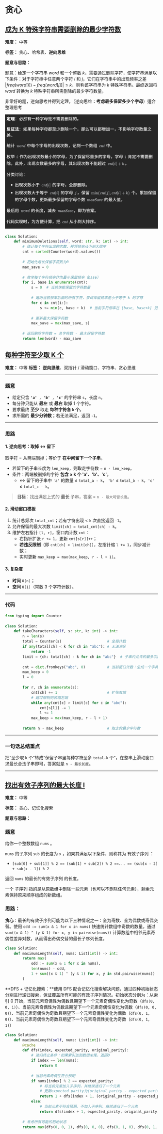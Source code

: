 # 贪心

## [成为 K 特殊字符串需要删除的最少字符数](https://leetcode.cn/problems/minimum-deletions-to-make-string-k-special/description)

**难度：** 中等

**标签：** 贪心、哈希表、**逆向思维**

**题意与思路：**



题意：给定一个字符串 $word$ 和一个整数 $k$，需要通过删除字符，使字符串满足以下条件：对于字符串中任意两个字符 $i$ 和 $j$，它们在字符串中的出现频率之差 $|freq(word[i]) - freq(word[j])|\leq k$，则称该字符串为 $k$ 特殊字符串。最终返回将 $word$ 转换为 $k$ 特殊字符串所需删除的最少字符数量。

非常好的题，逆向思考并得到定理，（逆向思维：**考虑最多保留多少个字母**）适合整理思考

![image-20250411224108403](images\image-20250411224108403.png)



```python
class Solution:
    def minimumDeletions(self, word: str, k: int) -> int:
        # 统计每个字符出现的次数，并将频率从小到大排序
        cnt = sorted(Counter(word).values())
        
        # 初始化最优保留字符数为0
        max_save = 0

        # 枚举每个字符频率作为最小保留频率（base）
        for i, base in enumerate(cnt):
            s = 0  # 当前块能保留的字符数量
            
            # 遍历当前频率后面的所有字符，尝试保留频率差小于等于 k 的字符
            for c in cnt[i:]:
                s += min(c, base + k)  # 当前字符频率在 [base, base+k] 范围内都可以保留，超过的部分需要删去
            
            # 更新最大保留字符数
            max_save = max(max_save, s)

        # 返回删除字符数 = 总字符数 - 最大保留字符数
        return len(word) - max_save
```



## [每种字符至少取 K 个](https://leetcode.cn/problems/take-k-of-each-character-from-left-and-right/description/?envType=daily-question&envId=2024-09-27)

**难度：** 中等
**标签：** **逆向思维**、双指针 / 滑动窗口、字符串、贪心思维

------

### **题意**

- 给定只含 **`'a' , 'b' , 'c'`** 的字符串 `s`，长度 `n`。
- 每分钟只能从 **最左** 或 **最右** 取掉 1 个字符。
- 要求最终 **至少** 取走 **每种字符各 `k` 个**。
- 求所需的 **最少分钟数**；若无法满足，返回 `-1`。

------

### **思路**

#### 1. 逆向思考：**取掉** ↔ **留下**

取字符 = 从两端删掉；等价于 **在中间留下一个子串**。

- 若留下的子串长度为 `len_keep`，则取走字符数 = `n - len_keep`。
- 条件：两端被删掉的字符 **包含 ≥ k 个 'a'、'b'、'c'**。
  - ↔ 留下的子串中 `'a'` 的数量 ≤ `total_a - k`，
     `'b'` ≤ `total_b - k`，`'c'` ≤ `total_c - k`。

> **目标**：找出满足上式的 **最长** 子串，答案 = `n - 最大可留长度`。

#### 2. 滑动窗口模板

1. 统计总频次 `total_cnt`；若有字符出现 < `k` 次直接返回 `-1`。
2. 允许保留的最大次数 `limit[ch] = total_cnt[ch] - k`。
3. 维护左右指针 `[l, r]`，窗口内计数 `cnt`：
   - 右指针扩张 `r += 1`，更新 `cnt[s[r]]++`；
   - **若违反限制**（即 `cnt[ch] > limit[ch]`），左指针缩 `l += 1`，同步减计数；
   - 实时更新 `max_keep = max(max_keep, r - l + 1)`。

#### 3. 复杂度

- **时间** `O(n)`；
- **空间** `O(1)`（常数 3 个字符计数）。

------

### **代码**

```python
from typing import Counter

class Solution:
    def takeCharacters(self, s: str, k: int) -> int:
        n = len(s)
        total = Counter(s)                     # 全局计数
        if any(total[ch] < k for ch in "abc"): # 无法满足
            return -1
        limit = {ch: total[ch] - k for ch in "abc"}  # 子串内允许的最多次数

        cnt = dict.fromkeys("abc", 0)          # 当前窗口计数：生成一个字典 cnt，它的 键为字符串 "abc" 中的字符，每个键的 初始值都是 0。
        max_keep = 0
        l = 0

        for r, ch in enumerate(s):
            cnt[ch] += 1                       # 扩张右端
            # 超过限制则收缩左端
            while any(cnt[c] > limit[c] for c in "abc"):
                cnt[s[l]] -= 1
                l += 1
            max_keep = max(max_keep, r - l + 1)

        return n - max_keep                    # 取走的最少字符数
```

------

### 一句话总结重点

把“至少取 k 个”转成“保留子串里每种字符至多 `total-k` 个”，在整串上滑动窗口求最长合法子串即可，答案就是 `n - 最长长度`。



****

## [找出有效子序列的最大长度 I](https://leetcode.cn/problems/find-the-maximum-length-of-valid-subsequence-i/description)

**难度：** 中等

**标签：** 贪心、记忆化搜索

**题意与思路：**

### 题意

给你一个整数数组 `nums` 。

`nums` 的子序列 `sub` 的长度为 `x` ，如果其满足以下条件，则称其为 有效子序列 ：

- `[sub[0] + sub[1]] % 2 == (sub[1] + sub[2]) % 2 ==... == (sub[x - 2] + sub[x - 1]) % 2`

返回 `nums` 的最长的有效子序列 的长度。

一个 子序列 指的是从原数组中删除一些元素（也可以不删除任何元素），剩余元素保持原来顺序组成的新数组。

### 思路：

**贪心**：最长的有效子序列可能为以下三种情况之一：全为奇数、全为偶数或奇偶交替。使用 `odd := sum(x & 1 for x in nums)` 快速统计数组中奇数的数量。通过 `sum((x & 1) ^ (y & 1) for x, y in pairwise(nums))` 计算数组中相邻元素奇偶性差异对数，从而得出奇偶交替的最长子序列长度。



```python
class Solution:
    def maximumLength(self, nums: List[int]) -> int:
        return max(
            odd := sum(x & 1 for x in nums),
            len(nums) - odd,
            1 + sum((x & 1) ^ (y & 1) for x, y in std.pairwise(nums))
        )
```



**DFS + 记忆化搜索：**使用 DFS 配合记忆化搜索解决问题，通过四种初始状态分别进行递归搜索，保证覆盖所有可能的有效子序列情况。初始状态分别为：从索引 $0$ 开始，当前元素奇偶性为偶数且期望下一个元素奇偶性变化为奇数（`dfs(0, 0, 1)`）、当前元素奇偶性为偶数且期望下一个元素奇偶性变化为偶数（`dfs(0, 0, 0)`）、当前元素奇偶性为奇数且期望下一个元素奇偶性变化为偶数（`dfs(0, 1, 0)`）、当前元素奇偶性为奇数且期望下一个元素奇偶性变化为奇数（`dfs(0, 1, 1)`）



```python
class Solution:
    def maximumLength(self, nums: List[int]) -> int:
        @cache
        def dfs(index, expected_parity, original_parity):
            # 递归终止条件：如果索引达到数组末尾，返回0
            if index == len(nums):
                return 0

            # 当前元素奇偶性符合预期
            if nums[index] % 2 == expected_parity:
                # 将当前元素加入子序列，并继续递归下一个元素
                # 更新expected_parity为(original_parity - expected_parity) % 2
                return 1 + dfs(index + 1, (original_parity - expected_parity) % 2, original_parity)
            else:
                # 当前元素不符合预期，不加入子序列，继续递归下一个元素
                return dfs(index + 1, expected_parity, original_parity)

        # 考虑所有可能的初始状态
        return max(dfs(0, 0, 1), dfs(0, 0, 0), dfs(0, 1, 0), dfs(0, 1, 1))
```





